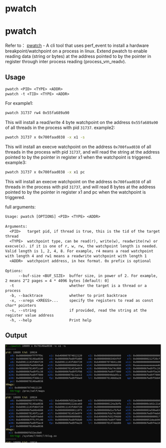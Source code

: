 # pwatch
# pwatch
Refer to：
[pwatch](https://github.com/ri-char/pwatch) - A cli tool that uses perf_event to install a hardware breakpoint/watchpoint on a process in linux. 
Extend pwatch to enable reading data (string or bytes) at the address pointed to by the pointer in register  through inter process reading (process_vm_readv).

## Usage

```
pwatch <PID> <TYPE> <ADDR>
pwatch -t <TID> <TYPE> <ADDR>
```
For example1:
```bash
pwatch 31737 rw4 0x55fa689a90
```
This will install a read/write 4 byte watchpoint on the address `0x55fa689a90` of all threads in the process with pid `31737`.
    example2:
```bash
pwatch 31737 x 0x700faad038 -x x1 -s
```
This will install an execve watchpoint on the address `0x700faad038` of all threads in the process with pid `31737`, and will read the string at the address pointed to by the pointer in register x1 when the watchpoint is triggered.
    example3:
```bash
pwatch 31737 x 0x700faad038 -x x1 pc
```
This will install an execve watchpoint on the address `0x700faad038` of all threads in the process with pid `31737`, and will read 8 bytes at the address pointed to by the pointer in register x1 and pc when the watchpoint is triggered.

full arguments:
```
Usage: pwatch [OPTIONS] <PID> <TYPE> <ADDR>

Arguments:
  <PID>   target pid, if thread is true, this is the tid of the target thread
  <TYPE>  watchpoint type, can be read(r), write(w), readwrite(rw) or execve(x). if it is one of r, w, rw, the watchpoint length is needed. Valid length is 1, 2, 4, 8. For example, r4 means a read watchpoint with length 4 and rw1 means a readwrite watchpoint with length 1
  <ADDR>  watchpoint address, in hex format. 0x prefix is optional

Options:
      --buf-size <BUF_SIZE>  buffer size, in power of 2. For example, 2 means 2^2 pages = 4 * 4096 bytes [default: 0]
  -t                         whether the target is a thread or a process
  -b, --backtrace            whether to print backtrace
  -x, --xregs <XREGS>...     specify the registers to read as const char* pointers
  -s, --string               if provided, read the string at the register value address
  -h, --help                 Print help
```

## Output

![output](img/output.png)